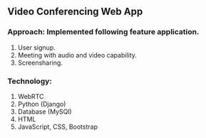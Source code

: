 ## Video Conferencing Web App

### Approach: Implemented following feature application.
1. User signup.
2. Meeting with audio and video capability.
3. Screensharing.

### Technology:
1. WebRTC
2. Python (Django)
3. Database (MySQl)
4. HTML
5. JavaScript, CSS, Bootstrap
